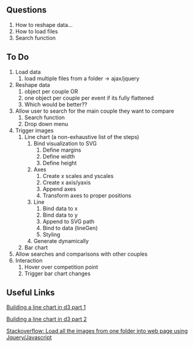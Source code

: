 ## Questions
1. How to reshape data...
2. How to load files
3. Search function

## To Do

1.	Load data
	1. load multiple files from a folder → ajax/jquery
2.	Reshape data
	1. object per couple
OR
	2. one object per couple per event if its fully flattened 	
	3. Which would be better??
3.	Allow user to search for the main couple they want to compare
	1. Search function
	2. Drop down menu
4.	Trigger images
	1.	Line chart (a non-exhaustive list of the steps)
		1. Bind visualization to SVG
			1. Define margins
			2. Define width
			3. Define height
		2. Axes
			1. Create x scales and yscales
			2. Create x axis/yaxis
			3. Append axes
			4. Transform axes to proper positions
		3. Line
			1. Bind data to x
			2. Bind data to y
			3. Append to SVG path
			4. Bind to data (lineGen)
			5. Styling
		4. Generate dynamically
	2. Bar chart
5. Allow searches and comparisons with other couples
6. Interaction
	1. Hover over competition point
	2. Trigger bar chart changes

## Useful Links
[Building a line chart in d3 part 1](http://code.tutsplus.com/tutorials/building-a-multi-line-chart-using-d3js--cms-22935)

[Building a line chart in d3 part 2](http://code.tutsplus.com/tutorials/building-a-multi-line-chart-using-d3js-part-2--cms-22973)


[Stackoverflow: Load all the images from one folder into web page using Jquery/Javascript](http://stackoverflow.com/questions/18480550/how-to-load-all-the-images-from-one-of-my-folder-into-my-web-page-using-jquery)



